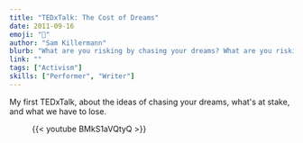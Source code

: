 ```yaml
---
title: "TEDxTalk: The Cost of Dreams"
date: 2011-09-16
emoji: "🛌"
author: "Sam Killermann"
blurb: "What are you risking by chasing your dreams? What are you risking by not?"
link: ""
tags: ["Activism"]
skills: ["Performer", "Writer"]
---
```

My first TEDxTalk, about the ideas of chasing your dreams, what's at stake, and what we have to lose.

<figure class="work--sample video ultra-wide">{{< youtube BMkS1aVQtyQ >}}</figure>
